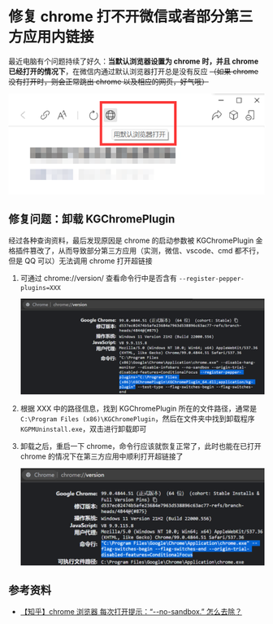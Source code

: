 # 修复 chrome 打不开微信或者部分第三方应用内链接


最近电脑有个问题持续了好久：**当默认浏览器设置为 chrome 时，并且 chrome 已经打开的情况下**，在微信内通过默认浏览器打开总是没有反应
~~（如果 chrome 没有打开时，则会正常跳出 chrome 以及相应的网页，好气哦）~~

![wechat_default_browser](wechat_default_browser.png)

## 修复问题：卸载 KGChromePlugin

经过各种查询资料，最后发现原因是 chrome 的启动参数被 KGChromePlugin 金格插件篡改了，从而导致部分第三方应用（实测，微信、vscode、cmd 都不行，但是 QQ 可以）无法调用 chrome 打开超链接

1. 可通过 chrome://version/ 查看命令行中是否含有 `--register-pepper-plugins=XXX`

    ![chrome_version_before](chrome_version_before.png)

2. 根据 XXX 中的路径信息，找到 KGChromePlugin 所在的文件路径，通常是 `C:\Program Files (x86)\KGChromePlugin`，然后在文件夹中找到卸载程序 `KGPMUninstall.exe`，双击进行卸载即可

3. 卸载之后，重启一下 chrome，命令行应该就恢复正常了，此时也能在已打开 chrome 的情况下在第三方应用中顺利打开超链接了

    ![chrome_version_after](chrome_version_after.png)

## 参考资料

- [【知乎】chrome 浏览器 每次打开提示：“--no-sandbox.” 怎么去除？](https://www.zhihu.com/question/367848804)

